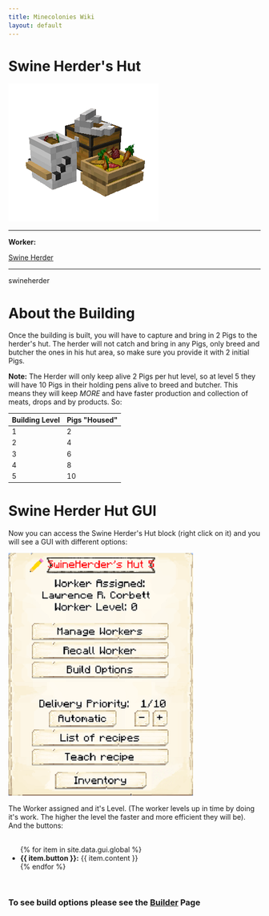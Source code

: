 ```yaml
---
title: Minecolonies Wiki
layout: default
---
```

# Swine Herder's Hut

<div class="infobox box text-center">
    <img src="../../assets/images/buildings/swineherder.png" alt="Swine Herder's Hut" />
    <hr />
    <div class="row section-text text-left">
        <div class="col">
        <p><strong>Worker:</strong></p>
        </div>
        <div class="col">
        <p><a href="../workers/swineherder">Swine Herder</a></p>
        </div>
    </div>
    <hr />
    <recipe>swineherder</recipe>
</div>

# About the Building

Once the building is built, you will have to capture and bring in 2 Pigs to the herder's hut. The herder will not catch and bring in any Pigs, only breed and butcher the ones in his hut area, so make sure you provide it with 2 initial Pigs.

**Note:** The Herder will only keep alive 2 Pigs per hut level, so at level 5 they will have 10 Pigs in their holding pens alive to breed and butcher. This means they will keep *MORE* and have faster production and collection of meats, drops and by products. So:


| Building Level | Pigs "Housed" |
| ----- | ----- |
| 1 | 2 |
| 2 | 4 |
| 3 | 6 |
| 4 | 8 |
| 5 | 10 |

  

# Swine Herder Hut GUI

Now you can access the Swine Herder's Hut block (right click on it) and you will see a GUI with different options:

<div class="row">
  <div class="col-sm-12 col-md">
    <img src="../../assets/images/gui/swineherdergui.png" class="img-fluid mx-auto" alt="Herder GUI">
  </div>
  <div class="col-sm-12 col-md">
    <p>The Worker assigned and it's Level. (The worker levels up in time by doing it's work. The higher the level the faster and more efficient they will be). And the buttons:</p>
    <ul><br>
      {% for item in site.data.gui.global %}
        <li><strong>{{ item.button }}:</strong> {{ item.content }}</li>
      {% endfor %}
    </ul>
  </div>
</div>  
  
  <br>
  
### **To see build options please see the [Builder](../../source/workers/builder) Page**  

